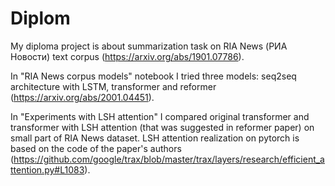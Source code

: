 # Diplom
My diploma project is about summarization task on RIA News (РИА Новости) text corpus (https://arxiv.org/abs/1901.07786).

In "RIA News corpus models" notebook I tried three models: seq2seq architecture with LSTM, transformer and reformer (https://arxiv.org/abs/2001.04451).

In "Experiments with LSH attention" I compared original transformer and transformer with LSH attention (that was suggested in reformer paper) on small part of RIA News dataset. LSH attention realization on pytorch is based on the code of the paper's authors (https://github.com/google/trax/blob/master/trax/layers/research/efficient_attention.py#L1083).
